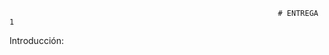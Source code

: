                                                                 # ENTREGA 1

                      

Introducción:
  
